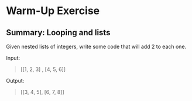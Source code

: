 # Warm-Up Exercise

## Summary: Looping and lists

Given nested lists of integers, write some code that will add 2 to each one.

Input:
> [[1, 2, 3] , [4, 5, 6]]

Output:
> [[3, 4, 5], [6, 7, 8]]
